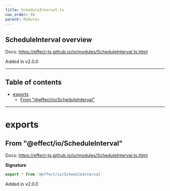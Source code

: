 ```yaml
---
title: ScheduleInterval.ts
nav_order: 94
parent: Modules
---
```


## ScheduleInterval overview

Docs: https://effect-ts.github.io/io/modules/ScheduleInterval.ts.html

Added in v2.0.0

---

<h2 class="text-delta">Table of contents</h2>

- [exports](#exports)
  - [From "@effect/io/ScheduleInterval"](#from-effectioscheduleinterval)

---

# exports

## From "@effect/io/ScheduleInterval"

Docs: https://effect-ts.github.io/io/modules/ScheduleInterval.ts.html

**Signature**

```ts
export * from '@effect/io/ScheduleInterval'
```

Added in v2.0.0
